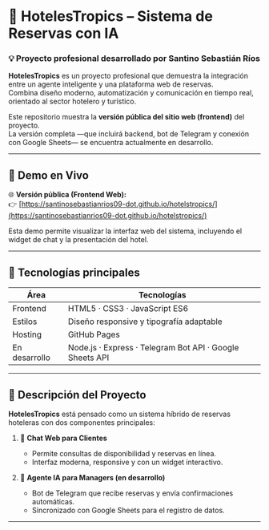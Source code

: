 # 🌴 HotelesTropics – Sistema de Reservas con IA  

### 💡 Proyecto profesional desarrollado por **Santino Sebastián Ríos**  

**HotelesTropics** es un proyecto profesional que demuestra la integración entre un agente inteligente y una plataforma web de reservas.  
Combina diseño moderno, automatización y comunicación en tiempo real, orientado al sector hotelero y turístico.

Este repositorio muestra la **versión pública del sitio web (frontend)** del proyecto.  
La versión completa —que incluirá backend, bot de Telegram y conexión con Google Sheets— se encuentra actualmente en desarrollo.

---

## 🚀 Demo en Vivo  

🌐 **Versión pública (Frontend Web):**  
👉 [https://santinosebastianrios09-dot.github.io/hotelstropics/](https://santinosebastianrios09-dot.github.io/hotelstropics/)

Esta demo permite visualizar la interfaz web del sistema, incluyendo el widget de chat y la presentación del hotel.  

---

## 🧩 Tecnologías principales  

| Área | Tecnologías |
|------|--------------|
| Frontend | HTML5 · CSS3 · JavaScript ES6 |
| Estilos | Diseño responsive y tipografía adaptable |
| Hosting | GitHub Pages |
| En desarrollo | Node.js · Express · Telegram Bot API · Google Sheets API |

---

## 🧠 Descripción del Proyecto  

**HotelesTropics** está pensado como un sistema híbrido de reservas hoteleras con dos componentes principales:

1. 🏨 **Chat Web para Clientes**  
   - Permite consultas de disponibilidad y reservas en línea.  
   - Interfaz moderna, responsive y con un widget interactivo.  

2. 🤖 **Agente IA para Managers (en desarrollo)**  
   - Bot de Telegram que recibe reservas y envía confirmaciones automáticas.  
   - Sincronizado con Google Sheets para el registro de datos.  

---



